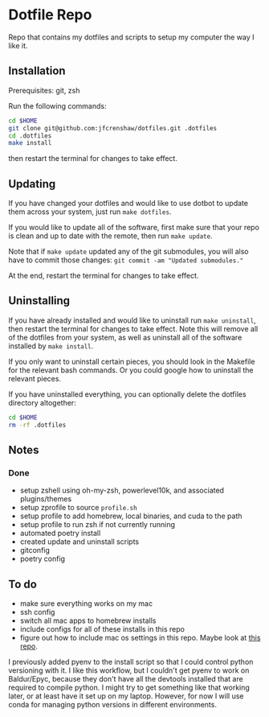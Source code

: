 # Dotfile Repo

Repo that contains my dotfiles and scripts to setup my computer the way I like it.

## Installation

Prerequisites: git, zsh

Run the following commands:
```zsh
cd $HOME
git clone git@github.com:jfcrenshaw/dotfiles.git .dotfiles
cd .dotfiles
make install
```

then restart the terminal for changes to take effect.

## Updating

If you have changed your dotfiles and would like to use dotbot to update them across your system, just run `make dotfiles`.

If you would like to update all of the software, first make sure that your repo is clean and up to date with the remote, then run `make update`.

Note that if `make update` updated any of the git submodules, you will also have to commit those changes: `git commit -am "Updated submodules."`

At the end, restart the terminal for changes to take effect.

## Uninstalling

If you have already installed and would like to uninstall run `make uninstall`, then restart the terminal for changes to take effect. Note this will remove all of the dotfiles from your system, as well as uninstall all of the software installed by `make install`.

If you only want to uninstall certain pieces, you should look in the Makefile for the relevant bash commands. Or you could google how to uninstall the relevant pieces.

If you have uninstalled everything, you can optionally delete the dotfiles directory altogether:
```zsh
cd $HOME
rm -rf .dotfiles 
```

## Notes

### Done

- setup zshell using oh-my-zsh, powerlevel10k, and associated plugins/themes
- setup zprofile to source `profile.sh`
- setup profile to add homebrew, local binaries, and cuda to the path
- setup profile to run zsh if not currently running
- automated poetry install
- created update and uninstall scripts
- gitconfig
- poetry config

## To do

- make sure everything works on my mac
- ssh config
- switch all mac apps to homebrew installs
- include configs for all of these installs in this repo
- figure out how to include mac os settings in this repo. Maybe look at [this repo](https://github.com/denolfe/dotfiles/tree/master/macos).

I previously added pyenv to the install script so that I could control python versioning with it. I like this workflow, but I couldn't get pyenv to work on Baldur/Epyc, because they don't have all the devtools installed that are required to compile python. I might try to get something like that working later, or at least have it set up on my laptop. However, for now I will use conda for managing python versions in different environments.